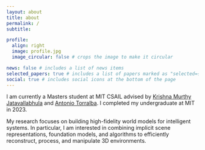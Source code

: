 ```yaml
---
layout: about
title: about
permalink: /
subtitle:

profile:
  align: right
  image: profile.jpg
  image_circular: false # crops the image to make it circular

news: false # includes a list of news items
selected_papers: true # includes a list of papers marked as "selected={true}"
social: true # includes social icons at the bottom of the page
---
```


I am currently a Masters student at MIT CSAIL advised by [Krishna Murthy Jatavallabhula](https://krrish94.github.io/) and [Antonio Torralba](https://groups.csail.mit.edu/vision/torralbalab/). I completed my undergraduate at MIT in 2023.

My research focuses on building high-fidelity world models for intelligent systems. In particular, I am interested in combining implicit scene representations, foundation models, and algorithms to efficiently reconstruct, process, and manipulate 3D environments.